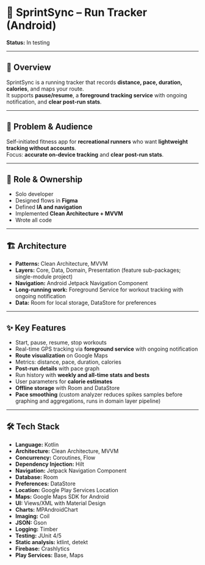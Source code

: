 # 🏃 SprintSync – Run Tracker (Android)

**Status:** In testing  

---

## 📱 Overview
SprintSync is a running tracker that records **distance, pace, duration, calories**, and maps your route.  
It supports **pause/resume**, a **foreground tracking service** with ongoing notification, and **clear post-run stats**.

---

## 🎯 Problem & Audience
Self-initiated fitness app for **recreational runners** who want **lightweight tracking without accounts**.  
Focus: **accurate on-device tracking** and **clear post-run stats**.

---

## 👤 Role & Ownership
- Solo developer  
- Designed flows in **Figma**  
- Defined **IA and navigation**  
- Implemented **Clean Architecture + MVVM**  
- Wrote all code  

---

## 🏗️ Architecture
- **Patterns:** Clean Architecture, MVVM  
- **Layers:** Core, Data, Domain, Presentation (feature sub-packages; single-module project)  
- **Navigation:** Android Jetpack Navigation Component  
- **Long-running work:** Foreground Service for workout tracking with ongoing notification  
- **Data:** Room for local storage, DataStore for preferences  

---

## ✨ Key Features
- Start, pause, resume, stop workouts  
- Real-time GPS tracking via **foreground service** with ongoing notification  
- **Route visualization** on Google Maps  
- Metrics: distance, pace, duration, calories  
- **Post-run details** with pace graph  
- Run history with **weekly and all-time stats and bests**  
- User parameters for **calorie estimates**  
- **Offline storage** with Room and DataStore  
- **Pace smoothing** (custom analyzer reduces spikes samples before graphing and aggregations, runs in domain layer pipeline)

---

## 🛠 Tech Stack
- **Language:** Kotlin  
- **Architecture:** Clean Architecture, MVVM  
- **Concurrency:** Coroutines, Flow  
- **Dependency Injection:** Hilt  
- **Navigation:** Jetpack Navigation Component  
- **Database:** Room  
- **Preferences:** DataStore  
- **Location:** Google Play Services Location  
- **Maps:** Google Maps SDK for Android  
- **UI:** Views/XML with Material Design  
- **Charts:** MPAndroidChart  
- **Imaging:** Coil  
- **JSON:** Gson  
- **Logging:** Timber  
- **Testing:** JUnit 4/5  
- **Static analysis:** ktlint, detekt  
- **Firebase:** Crashlytics  
- **Play Services:** Base, Maps  
